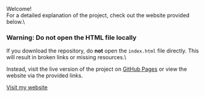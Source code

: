 Welcome!\
For a detailed explanation of the project, check out the website provided below.\

### **Warning: Do not open the HTML file locally**
If you download the repository, do **not** open the `index.html` file directly. This will result in broken links or missing resources.\

Instead, visit the live version of the project on [GitHub Pages](https://Sidharth103249.github.io/) or view the website via the provided links.

[Visit my website](https://spangle-earthquake-4ee.notion.site/Factory-Planning-164105fb297a803eb436d31f2495c45f)
